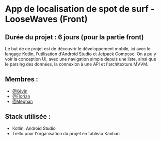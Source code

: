 # App de localisation de spot de surf - LooseWaves (Front)

## Durée du projet : 6 jours (pour la partie front)

Le but de ce projet est de découvrir le développement mobile, ici avec le langage Kotlin, l'utilisation d'Android Studio et Jetpack Compose. On a pu y voir la conception UI, avec une navigation simple depuis une liste, ainsi que le parsing des données, la connexion à une API et l'architexture MVVM.

## Membres :
- [@Kévin](https://github.com/TheUtopy)
- [@Florian](https://github.com/FlorianLUSSON)
- [@Meghan](https://github.com/ArayaMegh)

## Stack utilisée :
- Kotlin, Android Studio
- Trello pour l'organisation du projet en tableau Kanban

